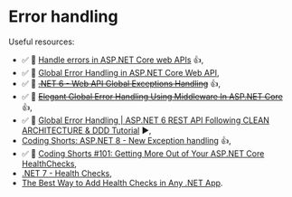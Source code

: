 # Error handling

Useful resources:

- ✅ 📖 [Handle errors in ASP.NET Core web APIs](https://learn.microsoft.com/en-us/aspnet/core/web-api/handle-errors?view=aspnetcore-8.0) :+1:,
- ✅ 📖 [Global Error Handling in ASP.NET Core Web API](https://code-maze.com/global-error-handling-aspnetcore/),
- ✅ 🎥 ~~[.NET 6 - Web API Global Exceptions Handling](https://youtu.be/fBXOgrZ3ZC4)~~ :+1:,
- ✅ 🎥 ~~[Elegant Global Error Handling Using Middleware In ASP.NET Core](https://youtu.be/H3EbflpXVmo)~~ :+1:,
- ✅ 🎥 [Global Error Handling | ASP.NET 6 REST API Following CLEAN ARCHITECTURE & DDD Tutorial](https://youtu.be/gMwAhKddHYQ) :arrow_forward:,
- [Coding Shorts: ASP.NET 8 - New Exception handling](https://youtu.be/0hh9v6Y_cOg?si=OTcoqjHtpZie9P2A) :+1:,
- ✅ 🎥 [Coding Shorts #101: Getting More Out of Your ASP.NET Core HealthChecks](https://youtu.be/tVTuTJLkd5M?si=VTdvOkysHOKfhSx7),
- [.NET 7 - Health Checks](https://youtu.be/MMk3V58pNIw),
- [The Best Way to Add Health Checks in Any .NET App](https://youtu.be/p2faw9DCSsY?si=ix2wDFyKe8R_JEG1).
